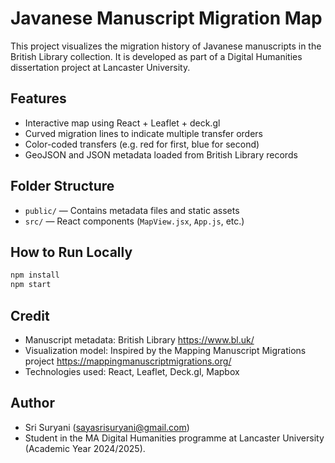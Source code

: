 # Javanese Manuscript Migration Map

This project visualizes the migration history of Javanese manuscripts in the British Library collection. It is developed as part of a Digital Humanities dissertation project at Lancaster University.

## Features
- Interactive map using React + Leaflet + deck.gl
- Curved migration lines to indicate multiple transfer orders
- Color-coded transfers (e.g. red for first, blue for second)
- GeoJSON and JSON metadata loaded from British Library records

## Folder Structure
- `public/` — Contains metadata files and static assets
- `src/` — React components (`MapView.jsx`, `App.js`, etc.)

## How to Run Locally
```bash
npm install
npm start
```

## Credit

- Manuscript metadata: British Library https://www.bl.uk/
- Visualization model: Inspired by the Mapping Manuscript Migrations project https://mappingmanuscriptmigrations.org/  
- Technologies used: React, Leaflet, Deck.gl, Mapbox

## Author
- Sri Suryani (sayasrisuryani@gmail.com)
- Student in the MA Digital Humanities programme at Lancaster University (Academic Year 2024/2025).

